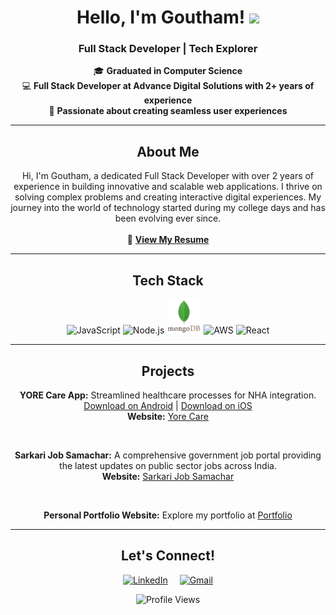 <h1 align="center">Hello, I'm Goutham! <img src="https://raw.githubusercontent.com/MartinHeinz/MartinHeinz/master/wave.gif" width="30px"></h1>

<h3 align="center">Full Stack Developer | Tech Explorer</h3>

<p align="center">
  🎓 <strong>Graduated in Computer Science</strong> <br/>
  💻 <strong>Full Stack Developer at Advance Digital Solutions with 2+ years of experience</strong> <br/>
  🚀 <strong>Passionate about creating seamless user experiences</strong> <br/>
</p>

<hr/>

<h2 align="center">About Me</h2>
<p align="center" style="max-width: 600px; margin: auto;">
  Hi, I'm Goutham, a dedicated Full Stack Developer with over 2 years of experience in building innovative and scalable web applications. I thrive on solving complex problems and creating interactive digital experiences. My journey into the world of technology started during my college days and has been evolving ever since.
  <br/><br/>
  📄 <a href="https://drive.google.com/file/d/1c4QCJgN_5IsLXmkyAE10cmQawYFaowmP/view?usp=sharing" target="_blank"><strong>View My Resume</strong></a>
</p>

<hr/>

<h2 align="center">Tech Stack</h2>
<p align="center">
  <img src="https://img.icons8.com/color/48/000000/javascript.png" width="55" height="55" alt="JavaScript"/>
  <img src="https://img.icons8.com/color/48/000000/nodejs.png" width="55" height="55" alt="Node.js"/>
  <img src="https://raw.githubusercontent.com/devicons/devicon/master/icons/mongodb/mongodb-original-wordmark.svg" width="55" height="55" alt="MongoDB"/>
  <img src="https://img.icons8.com/color/48/000000/amazon-web-services.png" width="55" height="55" alt="AWS"/>
  <img src="https://img.icons8.com/color/48/000000/react-native.png" width="55" height="55" alt="React"/>
</p>

<hr/>

<h2 align="center">Projects</h2>

<div align="center">
  <p>
    <strong>YORE Care App:</strong> Streamlined healthcare processes for NHA integration. <br/>
    <a href="https://play.google.com/store/apps/details?id=com.yorecareapp">Download on Android</a> | <a href="https://apps.apple.com/in/app/yore-care/id6451338874">Download on iOS</a> <br/>
    <strong>Website:</strong> <a href="http://yore.care/">Yore Care</a>
  </p>
  <br/>

  <p>
    <strong>Sarkari Job Samachar:</strong> A comprehensive government job portal providing the latest updates on public sector jobs across India. <br/>
    <strong>Website:</strong> <a href="https://sarkarijobsamachar.com/">Sarkari Job Samachar</a>
  </p>
  <br/>

  <p>
    <strong>Personal Portfolio Website:</strong> Explore my portfolio at <a href="https://portfolio-goutham.vercel.app/">Portfolio</a>
  </p>
</div>

<hr/>

<h2 align="center">Let's Connect!</h2>
<p align="center">
  <a href="https://www.linkedin.com/in/goutham141/" style="margin-right: 15px;"><img src="https://img.icons8.com/fluent/48/000000/linkedin.png" alt="LinkedIn"/></a>
  <a href="mailto:akkaladevigoutham@gmail.com"><img src="https://img.icons8.com/color/48/000000/gmail-new.png" alt="Gmail"/></a>
</p>

<div align="center">
  <img src="https://komarev.com/ghpvc/?username=goutham41" alt="Profile Views">
</div>
